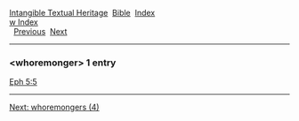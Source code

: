 [Intangible Textual Heritage](../../index)  [Bible](../index) 
[Index](index)   
[w Index](_w_)  
  [Previous](c12432)  [Next](c12434) 

------------------------------------------------------------------------

### &lt;whoremonger&gt; 1 entry

[Eph 5:5](../kjv/eph005.htm#005)  

------------------------------------------------------------------------

[Next: whoremongers (4)](c12434)
